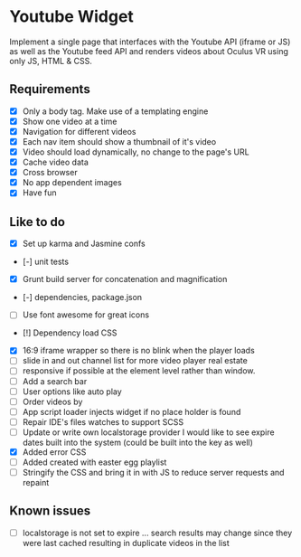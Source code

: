 Youtube Widget
===
Implement a single page that interfaces with the Youtube API (iframe or JS) as well as the
Youtube feed API and renders videos about Oculus VR using only JS, HTML & CSS.

## Requirements
- [x] Only a body tag. Make use of a templating engine
- [x] Show one video at a time
- [x] Navigation for different videos
- [x] Each nav item should show a thumbnail of it's video
- [x] Video should load dynamically, no change to the page's URL
- [x] Cache video data
- [x] Cross browser
- [x] No app dependent images
- [x] Have fun

## Like to do
- [x] Set up karma and Jasmine confs
- [-] unit tests
- [x] Grunt build server for concatenation and magnification
- [-] dependencies, package.json
- [ ] Use font awesome for great icons
- [!] Dependency load CSS
- [x] 16:9 iframe wrapper so there is no blink when the player loads
- [ ] slide in and out channel list for more video player real estate
- [ ] responsive if possible at the element level rather than window.
- [ ] Add a search bar
- [ ] User options like auto play
- [ ] Order videos by
- [ ] App script loader injects widget if no place holder is found
- [ ] Repair IDE's files watches to support SCSS
- [ ] Update or write own localstorage provider I would like to see expire dates built into the system (could be built into the key as well)
- [x] Added error CSS
- [ ] Added created with easter egg playlist
- [ ] Stringify the CSS and bring it in with JS to reduce server requests and repaint

## Known issues
- [ ] localstorage is not set to expire ... search results may change since they were last cached resulting in duplicate videos in the list